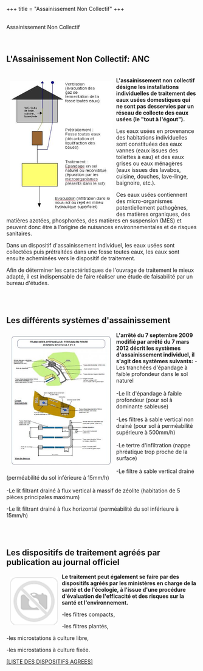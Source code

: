 
+++
title = "Assainissement Non Collectif"
+++
<br />
 <br />
   <div class="title-01 uppercase">
    <a>Assainissement Non Collectif</a>
  </div>

<br />
 <br />
<div class="part900 " >
<h2>L'Assainissement Non Collectif: ANC</h2>
 <br />
<div class="scol part300 "><img  class="bordure" style="float: left; margin: 10px;" src="img/sch_ma_anc.jpg" alt="" width="269" height="341" /></div>
<div class="scol part600 "><strong>L'assainissement non collectif désigne les installations individuelles de traitement des eaux usées domestiques qui ne sont pas desservies par un réseau de collecte des eaux usées (le "tout à l'égout").</strong>
<p>Les eaux usées en provenance des habitations individuelles sont constituées des eaux vannes (eaux issues des toilettes à eau) et des eaux grises ou eaux ménagères (eaux issues des lavabos, cuisine, douches, lave-linge, baignoire, etc.).</p>
<p>Ces eaux usées contiennent des micro-organismes potentiellement pathogènes, des matières organiques, des matières azotées, phosphorées, des matières en suspension (MES) et peuvent donc être à l'origine de nuisances environnementales et de risques sanitaires.</p>
<p>Dans un dispositif d'assainissement individuel, les eaux usées sont collectées puis prétraitées dans une fosse toutes eaux, les eaux sont ensuite acheminées vers le dispositif de traitement.</p>
<p>Afin de déterminer les caractéristiques de l'ouvrage de traitement le mieux adapté, il est indispensable de faire réaliser une étude de faisabilité par un bureau d'études.</p>
<br />
</div>
<br />
<h2>Les différents systèmes d'assainissement</h2>
<div class="scol part300 ">
<img class="bordure" style="float: left; margin: 10px;" title="Fiche schématique - tranchées d'épandage" src="img/sch_ma_tranch_es.jpg" alt="" width="269" height="341" /></div>
<div class="scol part600 "><strong>L'arrêté du 7 septembre 2009 modifié par arrêté du 7 mars 2012 décrit les systèmes d'assainissement individuel, il s'agit des systèmes suivants:</strong> -Les tranchées d'épandage à faible profondeur dans le sol naturel <br /><br />-Le lit d'épandage à faible profondeur (pour sol à dominante sableuse)<br /><br />-Les filtres à sable vertical non drainé (pour sol à perméabilité supérieure à 500mm/h) <br /><br />-Le tertre d'infiltration (nappe phréatique trop proche de la surface)<br /><br />-Le filtre à sable vertical drainé (perméabilité du sol inférieure à 15mm/h)<br /><br />-Le lit filtrant drainé à flux vertical à massif de zéolite (habitation de 5 pièces principales maximum)<br /><p>-Le lit filtrant drainé à flux horizontal (perméabilité du sol inférieure à 15mm/h)</p>
<br />
</div>
<br />

<h2>Les dispositifs de traitement agréés par publication au journal officiel</h2>
<div class="scol part300 "><img class="bordure" src="img/nophoto.png" alt="" hspace="10" vspace="10" width="126" height="126" align="left" /></div>
<div class="scol part600 "><strong>Le traitement peut également se faire par des dispositifs agréés par les ministères en charge de la santé et de l'écologie, à l'issue d'une procédure d'évaluation de l'efficacité et des risques sur la santé et l'environnement.</strong>
<p>-les filtres compacts,</p>
<p>-les filtres plantés,</p>
<p>-les microstations à culture libre,</p>
<p>-les microstations à culture fixée.</p>
<p><a href="web_documents/site_interminist_riel_sur_l__assainissement_non_collectif.htm">[</a><a href="http://www.assainissement-non-collectif.developpement-durable.gouv.fr/dispositifs-de-traitement-agrees-a185.html">LISTE DES DISPOSITIFS AGREES]</a></p>
</div>
</div>